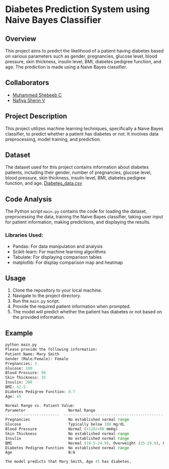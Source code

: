 # Diabetes Prediction System using Naive Bayes Classifier

## Overview
This project aims to predict the likelihood of a patient having diabetes based on various parameters such as gender, pregnancies, glucose level, blood pressure, skin thickness, insulin level, BMI, diabetes pedigree function, and age. The prediction is made using a Naive Bayes classifier.

## Collaborators
- [Muhammed Shebeeb C](https://github.com/cmshebeeb)
- [Nafiya Sherin V](https://github.com/nafya)

## Project Description
This project utilizes machine learning techniques, specifically a Naive Bayes classifier, to predict whether a patient has diabetes or not. It involves data preprocessing, model training, and prediction.

## Dataset
The dataset used for this project contains information about diabetes patients, including their gender, number of pregnancies, glucose level, blood pressure, skin thickness, insulin level, BMI, diabetes pedigree function, and age.
[Diabetes_data.csv](https://github.com/cmshebeeb/Diabetic_Prediction/blob/main/diabetes_data.csv)

## Code Analysis
The Python script `main.py` contains the code for loading the dataset, preprocessing the data, training the Naive Bayes classifier, taking user input for patient information, making predictions, and displaying the results.

### Libraries Used:
- Pandas: For data manipulation and analysis
- Scikit-learn: For machine learning algorithms
- Tabulate: For displaying comparison tables
- matplotlib: For display comparison map and heatmap

## Usage
1. Clone the repository to your local machine.
2. Navigate to the project directory.
3. Run the `main.py` script.
4. Provide the required patient information when prompted.
5. The model will predict whether the patient has diabetes or not based on the provided information.

## Example
```python
python main.py
Please provide the following information:
Patient Name: Mary Smith
Gender (Male/Female): Female
Pregnancies: 3
Glucose: 180
Blood Pressure: 90
Skin Thickness: 35
Insulin: 200
BMI: 32.5
Diabetes Pedigree Function: 0.7
Age: 45

Normal Range vs. Patient Value:
Parameter                   Normal Range                                                    Patient Value
------------------------  --------------------------------------------------------------  ----------------
Pregnancies                 No established normal range                                      3
Glucose                     Typically below 100 mg/dL                                         180
Blood Pressure              Normal (<120/<80 mmHg)                                            90
Skin Thickness              No established normal range                                       35
Insulin                     No established normal range                                      200
BMI                         Normal (18.5-24.9), Overweight (25-29.9), Obesity (30 or higher)  32.5
Diabetes Pedigree Function  No established normal range                                        0.7
Age                         N/A                                                              45

The model predicts that Mary Smith, Age 45 has diabetes.
